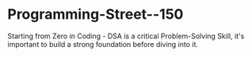 # Programming-Street--150
Starting from Zero in Coding - DSA is a critical Problem-Solving Skill, it's important to build a strong foundation before diving into it.
